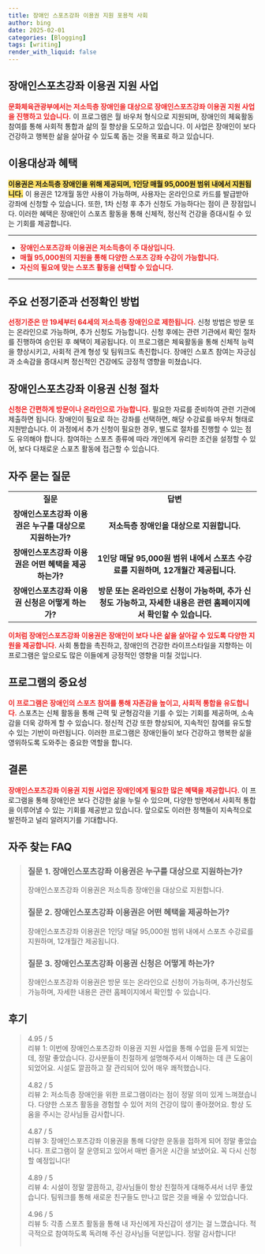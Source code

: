 ```yaml
---
title: 장애인 스포츠강좌 이용권 지원 포용적 사회
author: bing
date: 2025-02-01
categories: [Blogging]
tags: [writing]
render_with_liquid: false
---
```



<h2 id='장애인스포츠강좌이용권지원사업'>장애인스포츠강좌 이용권 지원 사업</h2>

<p><b><span style="color: #ee2323;">문화체육관광부에서는 저소득층 장애인을 대상으로 장애인스포츠강좌 이용권 지원 사업을 진행하고 있습니다.</span></b> 이 프로그램은 월 바우처 형식으로 지원되며, 장애인의 체육활동 참여를 통해 사회적 통합과 삶의 질 향상을 도모하고 있습니다. 이 사업은 장애인이 보다 건강하고 행복한 삶을 살아갈 수 있도록 돕는 것을 목표로 하고 있습니다.</p>

<h2 id='이용대상과혜택'>이용대상과 혜택</h2>

<p><b><span style="background-color: #ffe066;">이용권은 저소득층 장애인을 위해 제공되며, 1인당 매월 95,000원 범위 내에서 지원됩니다.</span></b> 이 용권은 12개월 동안 사용이 가능하며, 사용자는 온라인으로 카드를 발급받아 강좌에 신청할 수 있습니다. 또한, 1차 신청 후 추가 신청도 가능하다는 점이 큰 장점입니다. 이러한 혜택은 장애인이 스포츠 활동을 통해 신체적, 정신적 건강을 증대시킬 수 있는 기회를 제공합니다.</p>

<hr />

<ul>
    <li><b><span style="color: #ee2323;">장애인스포츠강좌 이용권은 저소득층이 주 대상입니다.</span></b></li>
    <li><b><span style="color: #ee2323;">매월 95,000원의 지원을 통해 다양한 스포츠 강좌 수강이 가능합니다.</span></b></li>
    <li><b><span style="color: #ee2323;">자신의 필요에 맞는 스포츠 활동을 선택할 수 있습니다.</span></b></li>
</ul>

<hr />

<h2 id='선정기준과방법'>주요 선정기준과 선정확인 방법</h2>

<p><b><span style="color: #ee2323;">선정기준은 만 19세부터 64세의 저소득층 장애인으로 제한됩니다.</span></b> 신청 방법은 방문 또는 온라인으로 가능하며, 추가 신청도 가능합니다. 신청 후에는 관련 기관에서 확인 절차를 진행하여 승인된 후 혜택이 제공됩니다. 이 프로그램은 체육활동을 통해 신체적 능력을 향상시키고, 사회적 관계 형성 및 팀워크도 촉진합니다. 장애인 스포츠 참여는 자긍심과 소속감을 증대시켜 정신적인 건강에도 긍정적 영향을 미쳤습니다.</p>

<h2 id='신청절차'>장애인스포츠강좌 이용권 신청 절차</h2>

<p><b><span style="color: #ee2323;">신청은 간편하게 방문이나 온라인으로 가능합니다.</span></b> 필요한 자료를 준비하여 관련 기관에 제출하면 됩니다. 장애인이 필요로 하는 강좌를 선택하면, 해당 수강료를 바우처 형태로 지원받습니다. 이 과정에서 추가 신청이 필요한 경우, 별도로 절차를 진행할 수 있는 점도 유의해야 합니다. 참여하는 스포츠 종류에 따라 개인에게 유리한 조건을 설정할 수 있어, 보다 다채로운 스포츠 활동에 접근할 수 있습니다.</p>

<h2 id='자주묻는질문'>자주 묻는 질문</h2>

<table>
    <tr>
        <td style="text-align: center; height: 17px;"><b>질문</b></td>
        <td style="text-align: center; height: 17px;"><b>답변</b></td>
    </tr>
    <tr>
        <td style="text-align: center; height: 17px;"><b>장애인스포츠강좌 이용권은 누구를 대상으로 지원하는가?</b></td>
        <td style="text-align: center; height: 17px;"><b>저소득층 장애인을 대상으로 지원합니다.</b></td>
    </tr>
    <tr>
        <td style="text-align: center; height: 17px;"><b>장애인스포츠강좌 이용권은 어떤 혜택을 제공하는가?</b></td>
        <td style="text-align: center; height: 17px;"><b>1인당 매달 95,000원 범위 내에서 스포츠 수강료를 지원하며, 12개월간 제공됩니다.</b></td>
    </tr>
    <tr>
        <td style="text-align: center; height: 17px;"><b>장애인스포츠강좌 이용권 신청은 어떻게 하는가?</b></td>
        <td style="text-align: center; height: 17px;"><b>방문 또는 온라인으로 신청이 가능하며, 추가 신청도 가능하고, 자세한 내용은 관련 홈페이지에서 확인할 수 있습니다.</b></td>
    </tr>
</table>

<p><b><span style="color: #ee2323;">이처럼 장애인스포츠강좌 이용권은 장애인이 보다 나은 삶을 살아갈 수 있도록 다양한 지원을 제공합니다.</span></b> 사회 통합을 촉진하고, 장애인의 건강한 라이프스타일을 지향하는 이 프로그램은 앞으로도 많은 이들에게 긍정적인 영향을 미칠 것입니다.</p>

<h2 id='프로그램의중요성'>프로그램의 중요성</h2>

<p><b><span style="color: #ee2323;">이 프로그램은 장애인의 스포츠 참여를 통해 자존감을 높이고, 사회적 통합을 유도합니다.</span></b> 스포츠는 신체 활동을 통해 근력 및 균형감각을 기를 수 있는 기회를 제공하며, 소속감을 더욱 강하게 할 수 있습니다. 정신적 건강 또한 향상되어, 지속적인 참여를 유도할 수 있는 기반이 마련됩니다. 이러한 프로그램은 장애인들이 보다 건강하고 행복한 삶을 영위하도록 도와주는 중요한 역할을 합니다.</p>

<h2 id='결론'>결론</h2>

<p><b><span style="color: #ee2323;">장애인스포츠강좌 이용권 지원 사업은 장애인에게 필요한 많은 혜택을 제공합니다.</span></b> 이 프로그램을 통해 장애인은 보다 건강한 삶을 누릴 수 있으며, 다양한 방면에서 사회적 통합을 이루어낼 수 있는 기회를 제공받고 있습니다. 앞으로도 이러한 정책들이 지속적으로 발전하고 널리 알려지기를 기대합니다.</p>


<h2 id='자주_찾는_FAQ'>자주 찾는 FAQ</h2>
<div itemscope="" itemtype="https://schema.org/FAQPage"> 
<blockquote> 
<div itemscope="" itemprop="mainEntity" itemtype="https://schema.org/Question"> 
<h3 itemprop="name">질문 1. 장애인스포츠강좌 이용권은 누구를 대상으로 지원하는가?</h3> 
<div itemscope="" itemprop="acceptedAnswer" itemtype="https://schema.org/Answer"> 
<span itemprop="text"> 
<p>장애인스포츠강좌 이용권은 저소득층 장애인을 대상으로 지원합니다.</p> 
</span> 
</div> 
</div> 
<div itemscope="" itemprop="mainEntity" itemtype="https://schema.org/Question"> 
<h3 itemprop="name">질문 2. 장애인스포츠강좌 이용권은 어떤 혜택을 제공하는가?</h3> 
<div itemscope="" itemprop="acceptedAnswer" itemtype="https://schema.org/Answer"> 
<span itemprop="text"> 
<p>장애인스포츠강좌 이용권은 1인당 매달 95,000원 범위 내에서 스포츠 수강료를 지원하며, 12개월간 제공됩니다.</p> 
</span> 
</div> 
</div> 
<div itemscope="" itemprop="mainEntity" itemtype="https://schema.org/Question"> 
<h3 itemprop="name">질문 3. 장애인스포츠강좌 이용권 신청은 어떻게 하는가?</h3> 
<div itemscope="" itemprop="acceptedAnswer" itemtype="https://schema.org/Answer"> 
<span itemprop="text"> 
<p>장애인스포츠강좌 이용권은 방문 또는 온라인으로 신청이 가능하며, 추가신청도 가능하며, 자세한 내용은 관련 홈페이지에서 확인할 수 있습니다.</p> 
</span> 
</div> 
</div> 
</blockquote> 
</div>
<h2 id='후기'>후기</h2>
<div itemscope itemtype="https://schema.org/Product">
  <blockquote>
  <div itemprop="review" itemscope itemtype="https://schema.org/Review">
      <div itemprop="reviewRating" itemscope itemtype="https://schema.org/Rating"> <span itemprop="ratingValue">4.95</span> / <span itemprop="bestRating">5</span> </div>
      <span itemprop="reviewBody">리뷰 1: 이번에 장애인스포츠강좌 이용권 지원 사업을 통해 수업을 듣게 되었는데, 정말 좋았습니다. 강사분들이 친절하게 설명해주셔서 이해하는 데 큰 도움이 되었어요. 시설도 깔끔하고 잘 관리되어 있어 매우 쾌적했습니다.</span>
  </div>
  <br>
  <div itemprop="review" itemscope itemtype="https://schema.org/Review">
      <div itemprop="reviewRating" itemscope itemtype="https://schema.org/Rating"> <span itemprop="ratingValue">4.82</span> / <span itemprop="bestRating">5</span> </div>
      <span itemprop="reviewBody">리뷰 2: 저소득층 장애인을 위한 프로그램이라는 점이 정말 의미 있게 느껴졌습니다. 다양한 스포츠 활동을 경험할 수 있어 저의 건강이 많이 좋아졌어요. 항상 도움을 주시는 강사님들 감사합니다.</span>
  </div>
  <br>
  <div itemprop="review" itemscope itemtype="https://schema.org/Review">
      <div itemprop="reviewRating" itemscope itemtype="https://schema.org/Rating"> <span itemprop="ratingValue">4.87</span> / <span itemprop="bestRating">5</span> </div>
      <span itemprop="reviewBody">리뷰 3: 장애인스포츠강좌 이용권을 통해 다양한 운동을 접하게 되어 정말 좋았습니다. 프로그램이 잘 운영되고 있어서 매번 즐거운 시간을 보냈어요. 꼭 다시 신청할 예정입니다!</span>
  </div>
  <br>
  <div itemprop="review" itemscope itemtype="https://schema.org/Review">
      <div itemprop="reviewRating" itemscope itemtype="https://schema.org/Rating"> <span itemprop="ratingValue">4.89</span> / <span itemprop="bestRating">5</span> </div>
      <span itemprop="reviewBody">리뷰 4: 시설이 정말 깔끔하고, 강사님들이 항상 친절하게 대해주셔서 너무 좋았습니다. 팀워크를 통해 새로운 친구들도 만나고 많은 것을 배울 수 있었습니다.</span>
  </div>
  <br>
  <div itemprop="review" itemscope itemtype="https://schema.org/Review">
      <div itemprop="reviewRating" itemscope itemtype="https://schema.org/Rating"> <span itemprop="ratingValue">4.96</span> / <span itemprop="bestRating">5</span> </div>
      <span itemprop="reviewBody">리뷰 5: 각종 스포츠 활동을 통해 내 자신에게 자신감이 생기는 걸 느꼈습니다. 적극적으로 참여하도록 독려해 주신 강사님들 덕분입니다. 정말 감사합니다!</span>
  </div>
  <br>
  </blockquote>
</div>
